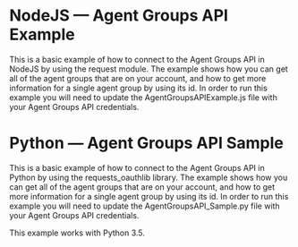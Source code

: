 # NodeJS — Agent Groups API Example

This is a basic example of how to connect to the Agent Groups API in NodeJS by using the request module. The example shows how you can get all of the agent groups that are on your account, and how to get more information for a single agent group by using its id. In order to run this example you will need to update the AgentGroupsAPIExample.js file with your Agent Groups API credentials.

# Python — Agent Groups API Sample

This is a basic example of how to connect to the Agent Groups API in Python by using the requests_oauthlib library. The example shows how you can get all of the agent groups that are on your account, and how to get more information for a single agent group by using its id. In order to run this example you will need to update the AgentGroupsAPI_Sample.py file with your Agent Groups API credentials.

This example works with Python 3.5. 